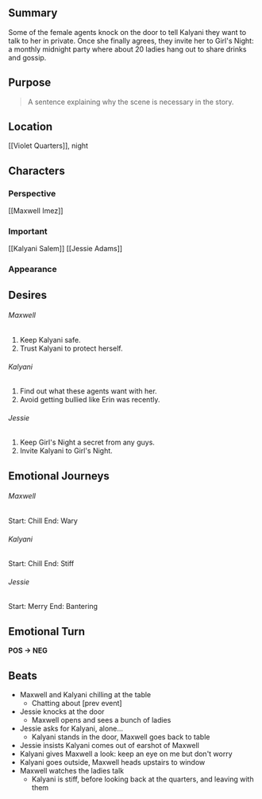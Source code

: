 ## Summary
Some of the female agents knock on the door to tell Kalyani they want to talk to her in private. Once she finally agrees, they invite her to Girl's Night: a monthly midnight party where about 20 ladies hang out to share drinks and gossip.
## Purpose
> A sentence explaining why the scene is necessary in the story.
## Location
[[Violet Quarters]], night
## Characters 
### Perspective
[[Maxwell Imez]]
### Important
[[Kalyani Salem]]
[[Jessie Adams]]
### Appearance
## Desires
###### Maxwell
1. Keep Kalyani safe.
2. Trust Kalyani to protect herself.
###### Kalyani
1. Find out what these agents want with her.
2. Avoid getting bullied like Erin was recently.
###### Jessie
1. Keep Girl's Night a secret from any guys.
2. Invite Kalyani to Girl's Night.
## Emotional Journeys
###### Maxwell
Start: Chill
End: Wary
###### Kalyani
Start: Chill
End: Stiff
###### Jessie
Start: Merry
End: Bantering
## Emotional Turn
**POS -> NEG**
## Beats
- Maxwell and Kalyani chilling at the table
	- Chatting about [prev event]
- Jessie knocks at the door
	- Maxwell opens and sees a bunch of ladies
- Jessie asks for Kalyani, alone...
	- Kalyani stands in the door, Maxwell goes back to table
- Jessie insists Kalyani comes out of earshot of Maxwell
- Kalyani gives Maxwell a look: keep an eye on me but don't worry
- Kalyani goes outside, Maxwell heads upstairs to window
- Maxwell watches the ladies talk
	- Kalyani is stiff, before looking back at the quarters, and leaving with them